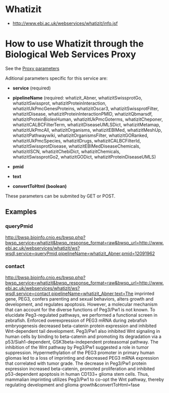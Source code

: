 # Whatizit #

  * http://www.ebi.ac.uk/webservices/whatizit/info.jsf

# How to use Whatizit through the Biological Web Services Proxy #

See the [Proxy parameters](http://code.google.com/p/bwsproxy/wiki/parameters)


Aditional parameters specific for this service are:

  * **service** (required)
  * **pipelineName** (required:  whatizit\_Abner, whatizitSwissprotGo, whatizitSwissprot, whatizitProteinInteraction, whatizitUkPmcGenesProteins, whatizitOscar3, whatizitSwissprotFilter, whatizitDisease, whatizitProteinInteractionPMID, whatizitQbmarsdf, whatizitProteinBiolexHuman, whatizitUkPmcGoterms, whatizitCheponer, whatizitCALBCFilterTerm, whatizitDiseaseUMLSDict, whatizitMetamap, whatizitUkPmcAll, whatizitOrganisms, whatizitEBIMed, whatizitMeshUp, whatizitPathwaywiki, whatizitOrganismsFilter, whatizitGORanked, whatizitUkPmcSpecies, whatizitDrugs, whatizitCALBCFilterId, whatizitSwissprotDisease, whatizitEBIMedDiseaseChemicals, whatizitISCN, whatizitChebiDict, whatizitChemicals, whatizitSwissprotGo2, whatizitGODict, whatizitProteinDiseaseUMLS)

  * **pmid**
  * **text**
  * **convertToHtml (boolean)**


These parameters can be submited by GET or POST.

## Examples ##

### queryPmid ###

http://bwsp.bioinfo.cnio.es/bwsp.php?bwsp_service=whatizit&bwsp_response_format=raw&bwsp_url=http://www.ebi.ac.uk/webservices/whatizit/ws?wsdl,service=queryPmid,pipelineName=whatizit_Abner,pmid=12091962

### contact ###

http://bwsp.bioinfo.cnio.es/bwsp.php?bwsp_service=whatizit&bwsp_response_format=raw&bwsp_url=http://www.ebi.ac.uk/webservices/whatizit/ws?wsdl,service=contact,pipelineName=whatizit_Abner,text=The imprinted gene, PEG3, confers parenting and sexual behaviors, alters growth and development, and regulates apoptosis. However, a molecular mechanism that can account for the diverse functions of Peg3/Pw1 is not known. To elucidate Peg3-regulated pathways, we performed a functional screen in zebrafish. Enforced overexpression of PEG3 mRNA during zebrafish embryogenesis decreased beta-catenin protein expression and inhibited Wnt-dependent tail development. Peg3/Pw1 also inhibited Wnt signaling in human cells by binding to beta-catenin and promoting its degradation via a p53/Siah1-dependent, GSK3beta-independent proteasomal pathway. The inhibition of the Wnt pathway by Peg3/Pw1 suggested a role in tumor suppression. Hypermethylation of the PEG3 promoter in primary human gliomas led to a loss of imprinting and decreased PEG3 mRNA expression that correlated with tumor grade. The decrease in Peg3/Pw1 protein expression increased beta-catenin, promoted proliferation and inhibited p53-dependent apoptosis in human CD133+ glioma stem cells. Thus, mammalian imprinting utilizes Peg3/Pw1 to co-opt the Wnt pathway, thereby regulating development and glioma growth&convertToHtml=fase